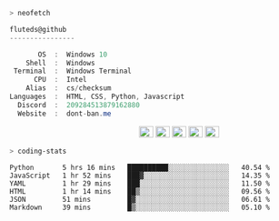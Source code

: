 ```zsh
> neofetch
```

<!--align="left" src="https://github.com/fluteds.png" alt="logo.png" width="200"/>-->

```csharp
fluteds@github
----------------

       OS  :  Windows 10
    Shell  :  Windows
 Terminal  :  Windows Terminal
      CPU  :  Intel
    Alias  :  cs/checksum
Languages  :  HTML, CSS, Python, Javascript
  Discord  :  209284513879162880
  Website  :  dont-ban.me
```

<p align="left">
  &nbsp; &nbsp; &nbsp; &nbsp; &nbsp;&nbsp; &nbsp; &nbsp; &nbsp; &nbsp;&nbsp; &nbsp; &nbsp; &nbsp; &nbsp; &nbsp; &nbsp; &nbsp; &nbsp; &nbsp; &nbsp;&nbsp; &nbsp; &nbsp; &nbsp; &nbsp;&nbsp; &nbsp; &nbsp; &nbsp; &nbsp;
  <img alt="#474342" src="https://via.placeholder.com/15/ADBAC7/000000?text=+" width="25" height="20" />
  <img alt="#fbedf6" src="https://via.placeholder.com/15/6CB6FF/000000?text=+" width="25" height="20" />
  <img alt="#c9594d" src="https://via.placeholder.com/15/F47067/000000?text=+" width="25" height="20" />
  <img alt="#f8b9b2" src="https://via.placeholder.com/15/DCBDFB/000000?text=+" width="25" height="20" />
  <img alt="#f8b9b2" src="https://via.placeholder.com/15/57ab5a/000000?text=+" width="25" height="20" />
</p>

```zsh
> coding-stats
```

<!--START_SECTION:waka-->

```text
Python       5 hrs 16 mins   ██████████░░░░░░░░░░░░░░░   40.54 %
JavaScript   1 hr 52 mins    ███▓░░░░░░░░░░░░░░░░░░░░░   14.35 %
YAML         1 hr 29 mins    ███░░░░░░░░░░░░░░░░░░░░░░   11.50 %
HTML         1 hr 14 mins    ██▒░░░░░░░░░░░░░░░░░░░░░░   09.56 %
JSON         51 mins         █▓░░░░░░░░░░░░░░░░░░░░░░░   06.61 %
Markdown     39 mins         █▒░░░░░░░░░░░░░░░░░░░░░░░   05.10 %
```

<!--END_SECTION:waka-->
